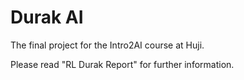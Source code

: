 # Durak AI

The final project for the Intro2AI course at Huji.

Please read "RL Durak Report" for further information.
